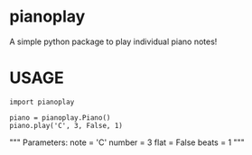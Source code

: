 # pianoplay
A simple python package to play individual piano notes!

# USAGE

```
import pianoplay

piano = pianoplay.Piano()
piano.play('C', 3, False, 1)
```
"""
Parameters:
note = 'C'
number = 3
flat = False
beats = 1
"""


